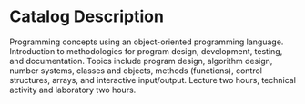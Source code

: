 # Catalog Description  
Programming concepts using an object-oriented programming language. Introduction to methodologies for program design, development, testing, and documentation. Topics include program design, algorithm design, number systems, classes and objects, methods (functions), control structures, arrays, and interactive input/output. Lecture two hours, technical activity and laboratory two hours.
